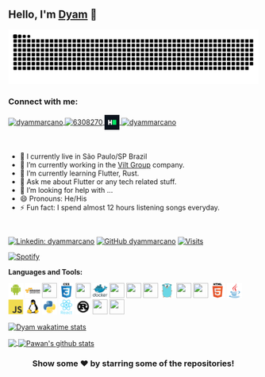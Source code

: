 ## Hello, I'm [Dyam](https://dyammarcano.github.io) 👋

![github contribution grid snake animation](https://raw.githubusercontent.com/dyammarcano/dyammarcano/output/github-contribution-grid-snake.svg)

<h3 align="left">Connect with me:</h3>

<p align="left">
  <a href="https://linkedin.com/in/dyammarcano" target="blank">
    <img align="center" src="https://raw.githubusercontent.com/rahuldkjain/github-profile-readme-generator/master/src/images/icons/Social/linked-in-alt.svg" alt="dyammarcano" height="30" width="30" />
  </a>
  <a href="https://stackoverflow.com/users/6308270" target="blank">
    <img align="center" src="https://raw.githubusercontent.com/rahuldkjain/github-profile-readme-generator/master/src/images/icons/Social/stack-overflow.svg" alt="6308270" height="30" width="30" />
  </a>
  <a href="https://www.hackerrank.com/@dyam_marcano" target="blank">
    <img align="center" src="https://github.com/dyammarcano/dyammarcano/blob/main/assets/img/hackerrank_cursor_favicon_480px-300x300.png" alt="@dyam_marcano" height="30" width="30" />
  </a>
  <a href="https://www.github.com/dyammarcano">
    <img align="center" src="https://cdn.jsdelivr.net/npm/simple-icons@v3/icons/github.svg" alt="dyammarcano" height="30" width="30" />
  </a>
</p>
<br/>

- 🏡 I currently live in São Paulo/SP Brazil
- :office: I’m currently working in the [Vilt Group](https://www.vilt-group.com) company.
- 🌱 I’m currently learning Flutter, Rust.
- 💬 Ask me about Flutter or any tech related stuff.
- 🤔 I’m looking for help with ...
- 😄 Pronouns: He/His
- ⚡ Fun fact: I spend almost 12 hours listening songs everyday.

<br/>

[![Linkedin: dyammarcano](https://img.shields.io/badge/-dyammarcano-blue?style=flat-square&logo=Linkedin&logoColor=white&link=https://www.linkedin.com/in/dyammarcano/)](https://www.linkedin.com/in/dyammarcano/)
[![GitHub dyammarcano](https://img.shields.io/github/followers/dyammarcano?style=flat-square)](https://github.com/dyammarcano)
[![Visits](https://komarev.com/ghpvc/?username=dyammarcano&logo=GitHub&label=github%20visits&color=336699&logoColor=white&style=flat-square)](https://github.com/dyammarcano)

[![Spotify](https://spotify-swart.vercel.app/api/spotify)](https://open.spotify.com/user/objfj51gdpsntf26jxa0els9o)

**Languages and Tools:**  

<code><img height="30" width="30" src="https://raw.githubusercontent.com/devicons/devicon/master/icons/android/android-original-wordmark.svg"></code>
<code><img height="30" width="30" src="https://raw.githubusercontent.com/devicons/devicon/master/icons/amazonwebservices/amazonwebservices-original-wordmark.svg"></code>
<code><img height="30" width="30" src="https://www.vectorlogo.zone/logos/gnu_bash/gnu_bash-icon.svg"></code>
<code><img height="30" width="30" src="https://raw.githubusercontent.com/devicons/devicon/master/icons/css3/css3-original-wordmark.svg"></code>
<code><img height="30" width="30" src="https://www.vectorlogo.zone/logos/dartlang/dartlang-icon.svg"></code>
<code><img height="30" width="30" src="https://raw.githubusercontent.com/devicons/devicon/master/icons/docker/docker-original-wordmark.svg"></code>
<code><img height="30" width="30" src="https://www.vectorlogo.zone/logos/figma/figma-icon.svg"></code>
<code><img height="30" width="30" src="https://www.vectorlogo.zone/logos/firebase/firebase-icon.svg"></code>
<code><img height="30" width="30" src="https://www.vectorlogo.zone/logos/flutterio/flutterio-icon.svg"></code>
<code><img height="30" width="30" src="https://raw.githubusercontent.com/devicons/devicon/master/icons/go/go-original.svg"></code> 
<code><img height="30" width="30" src="https://www.vectorlogo.zone/logos/graphql/graphql-icon.svg"></code>
<code><img height="30" width="30" src="https://www.vectorlogo.zone/logos/heroku/heroku-icon.svg"></code>
<code><img height="30" width="30" src="https://raw.githubusercontent.com/devicons/devicon/master/icons/html5/html5-original-wordmark.svg"></code>
<code><img height="30" width="30" src="https://raw.githubusercontent.com/devicons/devicon/master/icons/java/java-original.svg"></code>
<code><img height="30" width="30" src="https://raw.githubusercontent.com/devicons/devicon/master/icons/javascript/javascript-original.svg"></code>
<code><img height="30" width="30" src="https://raw.githubusercontent.com/devicons/devicon/master/icons/linux/linux-original.svg"></code> 
<code><img height="30" width="30" src="https://raw.githubusercontent.com/devicons/devicon/master/icons/python/python-original.svg"></code>
<code><img height="30" width="30" src="https://raw.githubusercontent.com/devicons/devicon/master/icons/react/react-original-wordmark.svg"></code>
<code><img height="30" width="30" src="https://raw.githubusercontent.com/devicons/devicon/master/icons/rust/rust-plain.svg"></code>
<code><img height="30" width="30" src="https://raw.githubusercontent.com/detain/svg-logos/780f25886640cef088af994181646db2f6b1a3f8/svg/selenium-logo.svg"></code>
<code><img height="30" width="30" src="https://www.vectorlogo.zone/logos/springio/springio-icon.svg"></code> 

[![Dyam wakatime stats](https://github-readme-stats.vercel.app/api/wakatime?username=dyammarcano&layout=compact)](https://github.com/dyammarcano)

<a href="https://github.com/dyammarcano">
  <img align="center" src="https://github-readme-stats.vercel.app/api/top-langs/?username=dyammarcano&theme=light&hide_langs_below=1" />
</a>
<a href="https://github.com/dyammarcano">
 <img align="center" src="https://github-readme-stats.vercel.app/api?username=dyammarcano&show_icons=true&theme=light&line_height=27" alt="Pawan's github stats"/>
</a>

<!--START_SECTION:activity-->
<!--END_SECTION:activity-->

<div align="center">

### Show some ❤️ by starring some of the repositories!

</div>

<!--**dyammarcano/dyammarcano** is a ✨ _special_ ✨ repository because its `README.md` (this file) appears on your GitHub profile.-->
